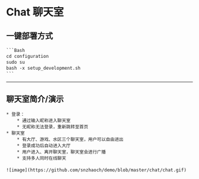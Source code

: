 Chat 聊天室
===========================
## 一键部署方式
    ```Bash
    cd configuration
    sudo su
    bash -x setup_development.sh
    ```
------------------------------------------------
## 聊天室简介/演示
    * 登录：
        * 通过输入昵称进入聊天室
        * 无昵称无法登录，重新跳转至首页
    * 聊天室
        * 有大厅、游戏、水区三个聊天室，用户可以自由进出
        * 登录成功后自动进入大厅
        * 用户进入、离开聊天室，聊天室会进行广播
        * 支持多人同时在线聊天

    ![image](https://github.com/snzhaoch/demo/blob/master/chat/chat.gif)
